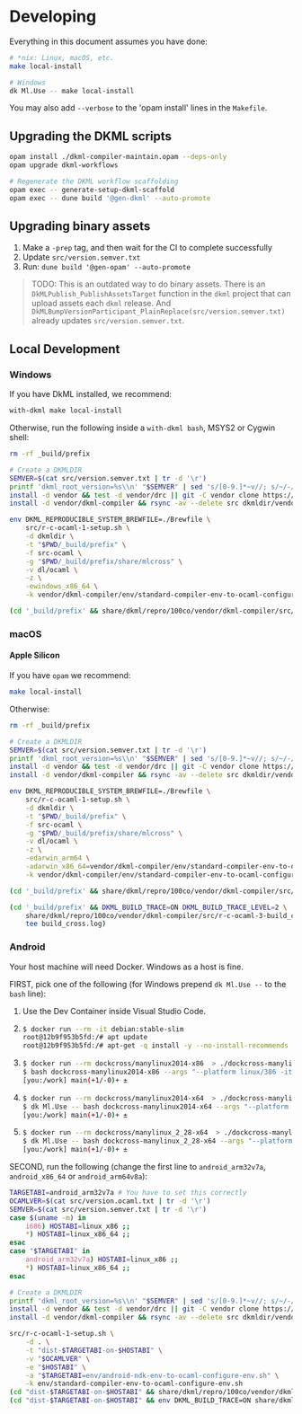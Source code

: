 # Developing

Everything in this document assumes you have done:

```sh
# *nix: Linux, macOS, etc.
make local-install

# Windows
dk Ml.Use -- make local-install
```

You may also add `--verbose` to the 'opam install' lines in the `Makefile`.

## Upgrading the DKML scripts

```bash
opam install ./dkml-compiler-maintain.opam --deps-only
opam upgrade dkml-workflows

# Regenerate the DKML workflow scaffolding
opam exec -- generate-setup-dkml-scaffold
opam exec -- dune build '@gen-dkml' --auto-promote
```

## Upgrading binary assets

1. Make a `-prep` tag, and then wait for the CI to complete successfully
2. Update `src/version.semver.txt`
3. Run: `dune build '@gen-opam' --auto-promote`

> TODO: This is an outdated way to do binary assets. There is an
> `DkMLPublish_PublishAssetsTarget` function in the `dkml` project
> that can upload assets each `dkml` release.
> And `DkMLBumpVersionParticipant_PlainReplace(src/version.semver.txt)` already
> updates `src/version.semver.txt`.

## Local Development

### Windows

If you have DkML installed, we recommend:

```powershell
with-dkml make local-install
```

Otherwise, run the following inside a `with-dkml bash`, MSYS2 or Cygwin shell:

```sh
rm -rf _build/prefix

# Create a DKMLDIR
SEMVER=$(cat src/version.semver.txt | tr -d '\r')
printf 'dkml_root_version=%s\\n' "$SEMVER" | sed 's/[0-9.]*~v//; s/~/-/' > .dkmlroot
install -d vendor && test -d vendor/drc || git -C vendor clone https://github.com/diskuv/dkml-runtime-common.git drc
install -d vendor/dkml-compiler && rsync -av --delete src dkmldir/vendor/dkml-compiler/

env DKML_REPRODUCIBLE_SYSTEM_BREWFILE=./Brewfile \
    src/r-c-ocaml-1-setup.sh \
    -d dkmldir \
    -t "$PWD/_build/prefix" \
    -f src-ocaml \
    -g "$PWD/_build/prefix/share/mlcross" \
    -v dl/ocaml \
    -z \
    -ewindows_x86_64 \
    -k vendor/dkml-compiler/env/standard-compiler-env-to-ocaml-configure-env.sh

(cd '_build/prefix' && share/dkml/repro/100co/vendor/dkml-compiler/src/r-c-ocaml-2-build_host-noargs.sh)
```

### macOS

#### Apple Silicon

If you have `opam` we recommend:

```sh
make local-install
```

Otherwise:

```sh
rm -rf _build/prefix

# Create a DKMLDIR
SEMVER=$(cat src/version.semver.txt | tr -d '\r')
printf 'dkml_root_version=%s\\n' "$SEMVER" | sed 's/[0-9.]*~v//; s/~/-/' > .dkmlroot
install -d vendor && test -d vendor/drc || git -C vendor clone https://github.com/diskuv/dkml-runtime-common.git drc
install -d vendor/dkml-compiler && rsync -av --delete src dkmldir/vendor/dkml-compiler/

env DKML_REPRODUCIBLE_SYSTEM_BREWFILE=./Brewfile \
    src/r-c-ocaml-1-setup.sh \
    -d dkmldir \
    -t "$PWD/_build/prefix" \
    -f src-ocaml \
    -g "$PWD/_build/prefix/share/mlcross" \
    -v dl/ocaml \
    -z \
    -edarwin_arm64 \
    -adarwin_x86_64=vendor/dkml-compiler/env/standard-compiler-env-to-ocaml-configure-env.sh \
    -k vendor/dkml-compiler/env/standard-compiler-env-to-ocaml-configure-env.sh

(cd '_build/prefix' && share/dkml/repro/100co/vendor/dkml-compiler/src/r-c-ocaml-2-build_host-noargs.sh)

(cd '_build/prefix' && DKML_BUILD_TRACE=ON DKML_BUILD_TRACE_LEVEL=2 \
    share/dkml/repro/100co/vendor/dkml-compiler/src/r-c-ocaml-3-build_cross-noargs.sh 2>&1 | \
    tee build_cross.log)
```

### Android

Your host machine will need Docker. Windows as a host is fine.

FIRST, pick one of the following (for Windows prepend `dk Ml.Use --` to the `bash` line):

1. Use the Dev Container inside Visual Studio Code.
2. ```sh
   $ docker run --rm -it debian:stable-slim
   root@12b9f953b5fd:/# apt update
   root@12b9f953b5fd:/# apt-get -q install -y --no-install-recommends build-essential gcc-multilib g++-multilib git
   ```

3. ```sh
   $ docker run --rm dockcross/manylinux2014-x86  > ./dockcross-manylinux2014-x86
   $ bash dockcross-manylinux2014-x86 --args "--platform linux/386 -it" bash
   [you:/work] main(+1/-0)+ ±
   ```

4. ```sh
   $ docker run --rm dockcross/manylinux2014-x64  > ./dockcross-manylinux2014-x64
   $ dk Ml.Use -- bash dockcross-manylinux2014-x64 --args "--platform linux/amd64 -it" bash
   [you:/work] main(+1/-0)+ ±
   ```

5. ```sh
   $ docker run --rm dockcross/manylinux_2_28-x64  > ./dockcross-manylinux_2_28-x64
   $ dk Ml.Use -- bash dockcross-manylinux_2_28-x64 --args "--platform linux/amd64 -it" bash
   [you:/work] main(+1/-0)+ ±
   ```

SECOND, run the following (change the first line to `android_arm32v7a`, `android_x86_64` or `android_arm64v8a`):

```sh
TARGETABI=android_arm32v7a # You have to set this correctly
OCAMLVER=$(cat src/version.ocaml.txt | tr -d '\r')
SEMVER=$(cat src/version.semver.txt | tr -d '\r')
case $(uname -m) in
    i686) HOSTABI=linux_x86 ;;
    *) HOSTABI=linux_x86_64 ;;
esac
case "$TARGETABI" in
    android_arm32v7a) HOSTABI=linux_x86 ;;
    *) HOSTABI=linux_x86_64 ;;
esac

# Create a DKMLDIR
printf 'dkml_root_version=%s\\n' "$SEMVER" | sed 's/[0-9.]*~v//; s/~/-/' > .dkmlroot
install -d vendor && test -d vendor/drc || git -C vendor clone https://github.com/diskuv/dkml-runtime-common.git drc
install -d vendor/dkml-compiler && rsync -av --delete src dkmldir/vendor/dkml-compiler/

src/r-c-ocaml-1-setup.sh \
    -d . \
    -t "dist-$TARGETABI-on-$HOSTABI" \
    -v "$OCAMLVER" \
    -e "$HOSTABI" \
    -a "$TARGETABI=env/android-ndk-env-to-ocaml-configure-env.sh" \
    -k env/standard-compiler-env-to-ocaml-configure-env.sh
(cd "dist-$TARGETABI-on-$HOSTABI" && share/dkml/repro/100co/vendor/dkml-compiler/src/r-c-ocaml-2-build_host-noargs.sh)
(cd "dist-$TARGETABI-on-$HOSTABI" && env DKML_BUILD_TRACE=ON share/dkml/repro/100co/vendor/dkml-compiler/src/r-c-ocaml-3-build_cross-noargs.sh)
```
